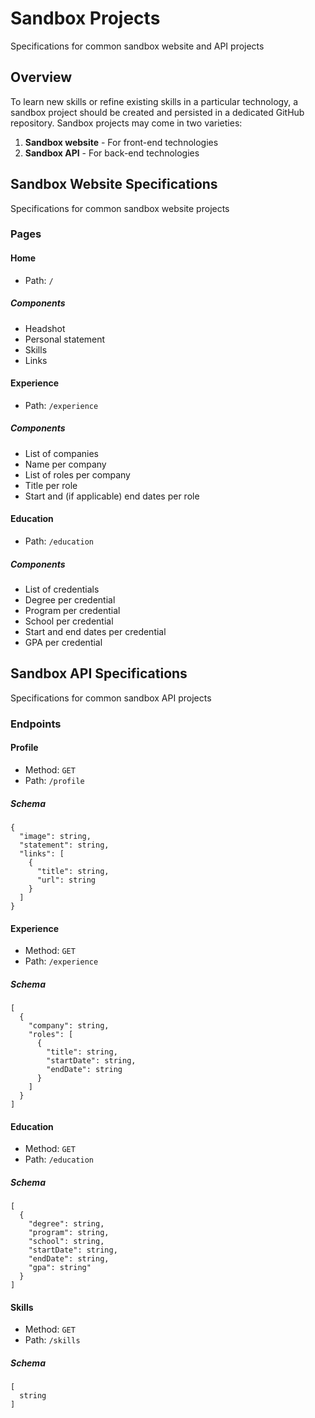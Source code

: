 # Sandbox Projects

Specifications for common sandbox website and API projects

## Overview

To learn new skills or refine existing skills in a particular technology, a sandbox project should be created and persisted in a dedicated GitHub repository. Sandbox projects may come in two varieties:

1. **Sandbox website** - For front-end technologies
1. **Sandbox API** - For back-end technologies

## Sandbox Website Specifications

Specifications for common sandbox website projects

### Pages

#### Home

- Path: `/`

##### Components

- Headshot
- Personal statement
- Skills
- Links

#### Experience

- Path: `/experience`

##### Components

- List of companies
- Name per company
- List of roles per company
- Title per role
- Start and (if applicable) end dates per role

#### Education

- Path: `/education`

##### Components

- List of credentials
- Degree per credential
- Program per credential
- School per credential
- Start and end dates per credential
- GPA per credential

## Sandbox API Specifications

Specifications for common sandbox API projects

### Endpoints

#### Profile

- Method: `GET`
- Path: `/profile`

##### Schema

```
{
  "image": string,
  "statement": string,
  "links": [
    {
      "title": string,
      "url": string
    }
  ]
}
```

#### Experience

- Method: `GET`
- Path: `/experience`

##### Schema

```
[
  {
    "company": string,
    "roles": [
      {
        "title": string,
        "startDate": string,
        "endDate": string
      }
    ]
  }
]
```

#### Education

- Method: `GET`
- Path: `/education`

##### Schema

```
[
  {
    "degree": string,
    "program": string,
    "school": string,
    "startDate": string,
    "endDate": string,
    "gpa": string"
  }
]
```

#### Skills

- Method: `GET`
- Path: `/skills`

##### Schema

```
[
  string
]
```